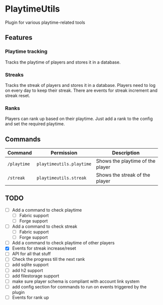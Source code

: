 # PlaytimeUtils

Plugin for various playtime-related tools

## Features

### Playtime tracking

Tracks the playtime of players and stores it in a database.

### Streaks

Tracks the streak of players and stores it in a database. Players need to log on every day to keep their streak.
There are events for streak increment and streak reset.

### Ranks

Players can rank up based on their playtime. Just add a rank to the config and set the required playtime.

## Commands

| Command | Permission | Description |
| --- | --- | --- |
| `/playtime` | `playtimeutils.playtime` | Shows the playtime of the player |
| `/streak` | `playtimeutils.streak` | Shows the streak of the player |

## TODO

- [ ] Add a command to check playtime
  - [ ] Fabric support
  - [ ] Forge support
- [ ] Add a command to check streak
  - [ ] Fabric support
  - [ ] Forge support
- [ ] Add a command to check playtime of other players
- [x] Events for streak increase/reset
- [ ] API for all that stuff
- [ ] Check the progress till the next rank
- [ ] add sqlite support
- [ ] add h2 support
- [ ] add filestorage support
- [ ] make sure player schema is compliant with account link system
- [ ] add config section for commands to run on events triggered by the plugin
- [ ] Events for rank up
